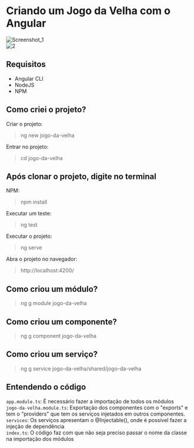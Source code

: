 # Criando um Jogo da Velha com o Angular
![Screenshot_1](https://user-images.githubusercontent.com/72028645/133897758-bbd15028-202c-45b3-b885-8bf15cde4861.png) <br>
![2](https://user-images.githubusercontent.com/72028645/133897733-fb030235-48fb-4afc-ad6a-862b0e747359.png)

## Requisitos
- Angular CLI
- NodeJS
- NPM

## Como criei o projeto?
Criar o projeto:
>ng new jogo-da-velha

Entrar no projeto:
>cd jogo-da-velha

## Após clonar o projeto, digite no terminal
NPM:
>npm install

Executar um teste:
>ng test

Executar o projeto:
>ng serve

Abra o projeto no navegador:
>http://localhost:4200/

## Como criou um módulo?
>ng g module jogo-da-velha

## Como criou um componente?
>ng g component jogo-da-velha

## Como criou um serviço?
>ng g service jogo-da-velha/shared/jogo-da-velha

## Entendendo o código
`app.module.ts`: É necessário fazer a importação de todos os módulos <br>
`jogo-da-velha.module.ts`: Exportação dos componentes com o "exports" e tem o "providers" que tem os serviços injetados em outros componentes. <br>
`services`: Os serviços apresentam o @Injectable(), onde é possível fazer a injeção de dependência <br>
`index.ts`: O código faz com que não seja preciso passar o nome da classe na importação dos módulos <br>
